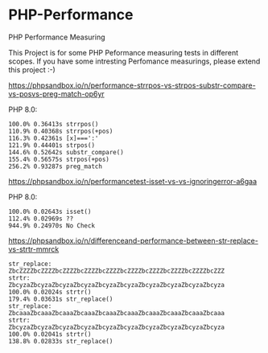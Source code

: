 # PHP-Performance
PHP Performance Measuring

This Project is for some PHP Peformance measuring tests in different scopes.
If you have some intresting Perfomance measurings, please extend this project :-)

https://phpsandbox.io/n/performance-strrpos-vs-strpos-substr-compare-vs-posvs-preg-match-op6yr

PHP 8.0:
```
100.0% 0.36413s strrpos()
110.9% 0.40368s strrpos(+pos)
116.3% 0.42361s [x]===':'
121.9% 0.44401s strpos()
144.6% 0.52642s substr_compare()
155.4% 0.56575s strpos(+pos)
256.2% 0.93287s preg_match
```
https://phpsandbox.io/n/performancetest-isset-vs-vs-ignoringerror-a6gaa

PHP 8.0:
```
100.0% 0.02643s isset()
112.4% 0.02969s ??
944.9% 0.24970s No Check
```

https://phpsandbox.io/n/differenceand-performance-between-str-replace-vs-strtr-mmrck
```
str_replace:
ZbcZZZZbcZZZZbcZZZZbcZZZZbcZZZZbcZZZZbcZZZZbcZZZZbcZZZZbcZZZ
strtr:
ZbcyzaZbcyzaZbcyzaZbcyzaZbcyzaZbcyzaZbcyzaZbcyzaZbcyzaZbcyza
100.0% 0.02024s strtr()
179.4% 0.03631s str_replace()
str_replace:
ZbcaaaZbcaaaZbcaaaZbcaaaZbcaaaZbcaaaZbcaaaZbcaaaZbcaaaZbcaaa
strtr:
ZbcyzaZbcyzaZbcyzaZbcyzaZbcyzaZbcyzaZbcyzaZbcyzaZbcyzaZbcyza
100.0% 0.02041s strtr()
138.8% 0.02833s str_replace()
```
